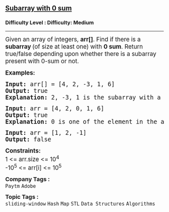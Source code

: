 <h2><a href="https://www.geeksforgeeks.org/problems/subarray-with-0-sum-1587115621/1?page=1&category=Hash,Map,set&sortBy=submissions">Subarray with 0 sum</a></h2><h3>Difficulty Level : Difficulty: Medium</h3><hr><div class="problems_problem_content__Xm_eO"><p><span style="font-size: 14pt;">Given an array of integers, <strong>arr[]</strong>. Find if there is a <strong>subarray </strong>(of size at least one) with <strong>0 sum</strong>. Return true/false depending upon whether there is a subarray present with 0-sum or not.&nbsp;</span></p>
<p><span style="font-size: 14pt;"><strong>Examples:</strong></span></p>
<pre><span style="font-size: 14pt;"><strong>Input: </strong>arr[] = [4, 2, -3, 1, 6]
<strong>Output: </strong>true<strong>
Explanation: </strong>2, -3, 1 is the subarray with a sum of 0.</span></pre>
<pre><span style="font-size: 14pt;"><strong>Input: </strong>arr = [4, 2, 0, 1, 6]
<strong>Output:</strong> true
<strong>Explanation:</strong> 0 is one of the element in the array so there exist a subarray with sum 0.</span></pre>
<pre><span style="font-size: 14pt;"><strong>Input: </strong>arr = [1, 2, -1]
<strong>Output:</strong> false</span></pre>
<p><span style="font-size: 14pt;"><strong>Constraints:</strong><br>1 &lt;= arr.size &lt;= 10<sup>4</sup><br>-10<sup>5</sup> &lt;= arr[i] &lt;= 10<sup>5</sup></span></p></div><p><span style=font-size:18px><strong>Company Tags : </strong><br><code>Paytm</code>&nbsp;<code>Adobe</code>&nbsp;<br><p><span style=font-size:18px><strong>Topic Tags : </strong><br><code>sliding-window</code>&nbsp;<code>Hash</code>&nbsp;<code>Map</code>&nbsp;<code>STL</code>&nbsp;<code>Data Structures</code>&nbsp;<code>Algorithms</code>&nbsp;
